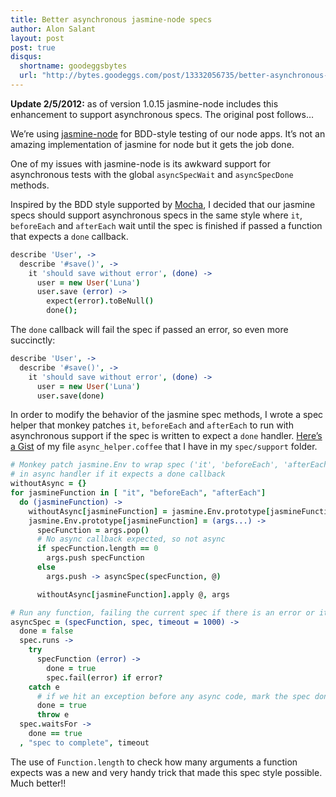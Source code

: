 ```yaml
---
title: Better asynchronous jasmine-node specs
author: Alon Salant
layout: post
post: true
disqus:
  shortname: goodeggsbytes
  url: "http://bytes.goodeggs.com/post/13332056735/better-asynchronous-jasmine-node-specs"
---
```


<p><b>Update 2/5/2012:</b> as of version 1.0.15 jasmine-node includes this enhancement to support asynchronous specs. The original post follows&#8230;</p>

<p>We&#8217;re using <a href="https://github.com/mhevery/jasmine-node">jasmine-node</a> for BDD-style testing of our node apps. It&#8217;s not an amazing implementation of jasmine for node but it gets the job done.</p>

<p>One of my issues with jasmine-node is its awkward support for asynchronous tests with the global <code>asyncSpecWait</code> and <code>asyncSpecDone</code> methods.</p>

<p>Inspired by the BDD style supported by <a href="http://visionmedia.github.com/mocha">Mocha</a>, I <!-- more -->decided that our jasmine specs should support asynchronous specs in the same style where <code>it</code>, <code>beforeEach</code> and <code>afterEach</code> wait until the spec is finished if passed a function that expects a <code>done</code> callback.</p>

``` coffee
describe 'User', ->
  describe '#save()', ->
    it 'should save without error', (done) ->
      user = new User('Luna')
      user.save (error) ->
        expect(error).toBeNull()
        done();
```

<p>The <code>done</code> callback will fail the spec if passed an error, so even more succinctly:</p>

``` coffee
describe 'User', ->
  describe '#save()', ->
    it 'should save without error', (done) ->
      user = new User('Luna')
      user.save(done)
```

<p>In order to modify the behavior of the jasmine spec methods, I wrote a spec helper that monkey patches <code>it</code>, <code>beforeEach</code> and <code>afterEach</code> to run with asynchronous support if the spec is written to expect a <code>done</code> handler. <a href="http://gist.github.com/1394976">Here&#8217;s a Gist</a> of my file <code>async_helper.coffee</code> that I have in my <code>spec/support</code> folder.</p>

``` coffee
# Monkey patch jasmine.Env to wrap spec ('it', 'beforeEach', 'afterEach')
# in async handler if it expects a done callback
withoutAsync = {}
for jasmineFunction in [ "it", "beforeEach", "afterEach"]
  do (jasmineFunction) ->
    withoutAsync[jasmineFunction] = jasmine.Env.prototype[jasmineFunction]
    jasmine.Env.prototype[jasmineFunction] = (args...) ->
      specFunction = args.pop()
      # No async callback expected, so not async
      if specFunction.length == 0
        args.push specFunction
      else
        args.push -> asyncSpec(specFunction, @)

      withoutAsync[jasmineFunction].apply @, args

# Run any function, failing the current spec if there is an error or it times out
asyncSpec = (specFunction, spec, timeout = 1000) ->
  done = false
  spec.runs ->
    try
      specFunction (error) ->
        done = true
        spec.fail(error) if error?
    catch e
      # if we hit an exception before any async code, mark the spec done
      done = true
      throw e
  spec.waitsFor ->
    done == true
  , "spec to complete", timeout
```

<p>The use of <code>Function.length</code> to check how many arguments a function expects was a new and very handy trick that made this spec style possible. Much better!!</p>

